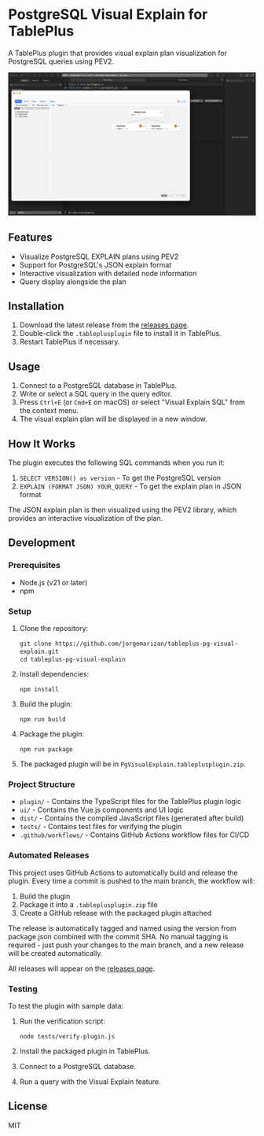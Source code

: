 # PostgreSQL Visual Explain for TablePlus

A TablePlus plugin that provides visual explain plan visualization for PostgreSQL queries using PEV2.

![PostgreSQL Visual Explain for TablePlus](pg-analyzer-tableplus.png)

## Features

- Visualize PostgreSQL EXPLAIN plans using PEV2
- Support for PostgreSQL's JSON explain format
- Interactive visualization with detailed node information
- Query display alongside the plan

## Installation

1. Download the latest release from the [releases page](https://github.com/concernedrat/tableplus-pg-visual-explain/releases).
2. Double-click the `.tableplusplugin` file to install it in TablePlus.
3. Restart TablePlus if necessary.

## Usage

1. Connect to a PostgreSQL database in TablePlus.
2. Write or select a SQL query in the query editor.
3. Press `Ctrl+E` (or `Cmd+E` on macOS) or select "Visual Explain SQL" from the context menu.
4. The visual explain plan will be displayed in a new window.

## How It Works

The plugin executes the following SQL commands when you run it:

1. `SELECT VERSION() as version` - To get the PostgreSQL version
2. `EXPLAIN (FORMAT JSON) YOUR_QUERY` - To get the explain plan in JSON format

The JSON explain plan is then visualized using the PEV2 library, which provides an interactive visualization of the plan.

## Development

### Prerequisites

- Node.js (v21 or later)
- npm

### Setup

1. Clone the repository:
   ```
   git clone https://github.com/jorgemarizan/tableplus-pg-visual-explain.git
   cd tableplus-pg-visual-explain
   ```

2. Install dependencies:
   ```
   npm install
   ```

3. Build the plugin:
   ```
   npm run build
   ```

4. Package the plugin:
   ```
   npm run package
   ```

5. The packaged plugin will be in `PgVisualExplain.tableplusplugin.zip`.

### Project Structure

- `plugin/` - Contains the TypeScript files for the TablePlus plugin logic
- `ui/` - Contains the Vue.js components and UI logic
- `dist/` - Contains the compiled JavaScript files (generated after build)
- `tests/` - Contains test files for verifying the plugin
- `.github/workflows/` - Contains GitHub Actions workflow files for CI/CD

### Automated Releases

This project uses GitHub Actions to automatically build and release the plugin. Every time a commit is pushed to the main branch, the workflow will:

1. Build the plugin
2. Package it into a `.tableplusplugin.zip` file
3. Create a GitHub release with the packaged plugin attached

The release is automatically tagged and named using the version from package.json combined with the commit SHA. No manual tagging is required - just push your changes to the main branch, and a new release will be created automatically.

All releases will appear on the [releases page](https://github.com/concernedrat/tableplus-pg-visual-explain/releases).

### Testing

To test the plugin with sample data:

1. Run the verification script:
   ```
   node tests/verify-plugin.js
   ```

2. Install the packaged plugin in TablePlus.
3. Connect to a PostgreSQL database.
4. Run a query with the Visual Explain feature.

## License

MIT
